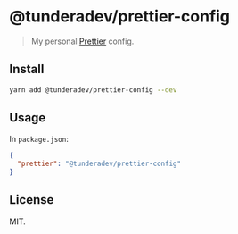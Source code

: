 # @tunderadev/prettier-config

> My personal [Prettier](https://prettier.io/) config.

## Install

```bash
yarn add @tunderadev/prettier-config --dev
```

## Usage

In `package.json`:

```json
{
  "prettier": "@tunderadev/prettier-config"
}
```

## License

MIT.
